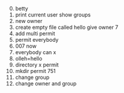 0. betty
1. print current user
show groups
3. new owner
4. create empty file called hello
give owner 7
6. add multi permit
7. permit everybody
8. 007 now
9. everybody can x
10. olleh=hello
11. directory x permit
12. mkdir permit 751
13. change group
14. change owner and group
